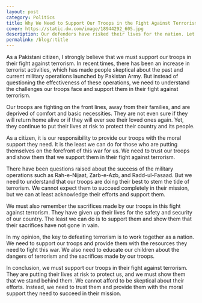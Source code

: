 ```yaml
---
layout: post
category: Politics
title: Why We Need to Support Our Troops in the Fight Against Terrorism
cover: https://static.dw.com/image/18944292_605.jpg
description: Our defenders have risked their lives for the nation. Let's provide them with the trust and support they need to fight terrorism and protect Pakistan.
permalink: /blog/:title
---
```


As a Pakistani citizen, I strongly believe that we must support our troops in their fight against terrorism. In recent times, there has been an increase in terrorist activities, which has made people skeptical about the past and current military operations launched by Pakistan Army. But instead of questioning the effectiveness of these operations, we need to understand the challenges our troops face and support them in their fight against terrorism.

Our troops are fighting on the front lines, away from their families, and are deprived of comfort and basic necessities. They are not even sure if they will return home alive or if they will ever see their loved ones again. Yet, they continue to put their lives at risk to protect their country and its people.

As a citizen, it is our responsibility to provide our troops with the moral support they need. It is the least we can do for those who are putting themselves on the forefront of this war for us. We need to trust our troops and show them that we support them in their fight against terrorism.

There have been questions raised about the success of the military operations such as Rah-e-Nijaat, Zarb-e-Azb, and Radd-ul-Fasaad. But we need to understand that our troops are doing their best to stem the tide of terrorism. We cannot expect them to succeed completely in their mission, but we can at least acknowledge their efforts and support them.

We must also remember the sacrifices made by our troops in this fight against terrorism. They have given up their lives for the safety and security of our country. The least we can do is to support them and show them that their sacrifices have not gone in vain.

In my opinion, the key to defeating terrorism is to work together as a nation. We need to support our troops and provide them with the resources they need to fight this war. We also need to educate our children about the dangers of terrorism and the sacrifices made by our troops.

In conclusion, we must support our troops in their fight against terrorism. They are putting their lives at risk to protect us, and we must show them that we stand behind them. We cannot afford to be skeptical about their efforts. Instead, we need to trust them and provide them with the moral support they need to succeed in their mission.